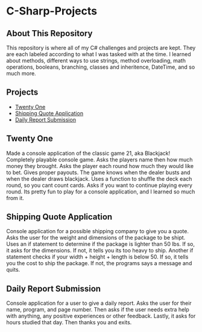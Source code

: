 # C-Sharp-Projects

## About This Repository
This repository is where all of my C# challenges and projects are kept. They are each labeled according to what I was tasked with at the time. I learned about methods, different ways to use strings, method overloading, math operations, booleans, branching, classes and inheritence, DateTime, and so much more. 

## Projects
- [Twenty One](https://github.com/MysticJinxx/C-Sharp-Projects-New/tree/main/TwentyOne)
- [Shipping Quote Application](https://github.com/MysticJinxx/C-Sharp-Projects-New/tree/main/ShippingQuote)
- [Daily Report Submission](https://github.com/MysticJinxx/C-Sharp-Projects-New/tree/main/DailyReportSubmission)

## Twenty One
Made a console application of the classic game 21, aka Blackjack! Completely playable console game. Asks the players name then how much money they brought. Asks the player each round how much they would like to bet. Gives proper payouts. The game knows when the dealer busts and when the dealer draws blackjack. Uses a function to shuffle the deck each round, so you cant count cards. Asks if you want to continue playing every round. Its pretty fun to play for a console application, and I learned so much from it. 

## Shipping Quote Application
Console application for a possible shipping company to give you a quote. Asks the user for the weight and dimensions of the package to be shipt. Uses an if statement to determine if the package is lighter than 50 lbs. If so, it asks for the dimensions. If not, it tells you its too heavy to ship. Another if statement checks if your width + height + length is below 50. If so, it tells you the cost to ship the package. If not, the programs says a message and quits.

## Daily Report Submission
Console application for a user to give a daily report. Asks the user for their name, program, and page number. Then asks if the user needs extra help with anything, any positive experiences or other feedback. Lastly, it asks for hours studied that day. Then thanks you and exits.

